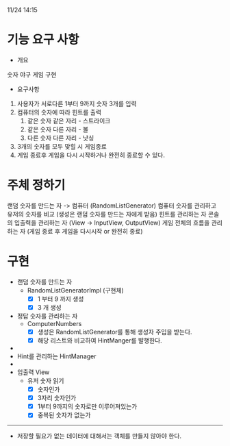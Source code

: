 11/24 14:15

# 기능 요구 사항

- 개요

숫자 야구 게임 구현

- 요구사항

1. 사용자가 서로다른 1부터 9까지 숫자 3개를 입력
2. 컴퓨터의 숫자에 따라 힌트를 출력
    1. 같은 숫자 같은 자리 - 스트라이크
    2. 같은 숫자 다른 자리 - 볼
    3. 다른 숫자 다른 자리 - 낫싱
3. 3개의 숫자를 모두 맞힐 시 게임종료
4. 게임 종료후 게임을 다시 시작하거나 완전히 종료할 수 있다.

# 주체 정하기

랜덤 숫자를 만드는 자 -> 컴퓨터 (RandomListGenerator)
컴퓨터 숫자를 관리하고 유저의 숫자를 비교 (생성은 랜덤 숫자를 만드는 자에게 받음)
힌트를 관리하는 자
콘솔의 입출력을 관리하는 자 (View -> InputView, OutputView)
게임 전체의 흐름을 관리하는 자 (게임 종료 후 게임을 다시시작 or 완전히 종료)

# 구현

- 랜덤 숫자를 만드는 자
    - RandomListGeneratorImpl (구현체)
        - [x] 1 부터 9 까지 생성
        - [x] 3 개 생성
- 정답 숫자를 관리하는 자
    - ComputerNumbers
        - [x] 생성은 RandomListGenerator를 통해 생성자 주입을 받는다.
        - [x] 해당 리스트와 비교하여 HintManger를 발행한다.
-
- Hint를 관리하는 HintManager
-
- 입출력 View
    - 유저 숫자 읽기
        - [x] 숫자인가
        - [x] 3자리 숫자인가
        - [x] 1부터 9까지의 숫자로만 이루어져있는가
        - [x] 중복된 숫자가 없는가

--------------------------

- 저장할 필요가 없는 데이터에 대해서는 객체를 만들지 않아야 한다.